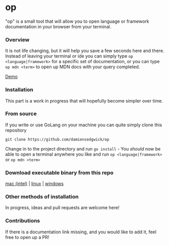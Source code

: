 # op
"op" is a small tool that will allow you to open language or framework documentation in your browser from your terminal.

### Overview
It is not life changing, but it will help you save a few seconds here and there. Instead of leaving your terminal  or 
ide you can simply type `op <language|framework>` for a specific set of documentation, or you can type `op mdn <term>` 
to open up MDN docs with your query completed.

[Demo](https://www.loom.com/share/168261a261274627a987794de1570a7a)

### Installation
This part is a work in progress that will hopefully become simpler over time.

### From source
If you write or use GoLang on your machine you can quite simply clone this repository

`git clone https://github.com/damiensedgwick/op`

Change in to the project directory and run `go install` - You *should* now be able to open a terminal anywhere you like
and run `op <language|framework>` or `op mdn <term>`

### Download executable binary from this repo
[mac (intel)](https://github.com/damiensedgwick/op/blob/main/dist/mac) | [linux](https://github.com/damiensedgwick/op/blob/main/dist/linux) | [windows](https://github.com/damiensedgwick/op/blob/main/dist/windows)

### Other methods of installation
In progress, ideas and pull requests are welcome here!

### Contributions
If there is a documentation link missing, and you would like to add it, feel free to open up a PR!